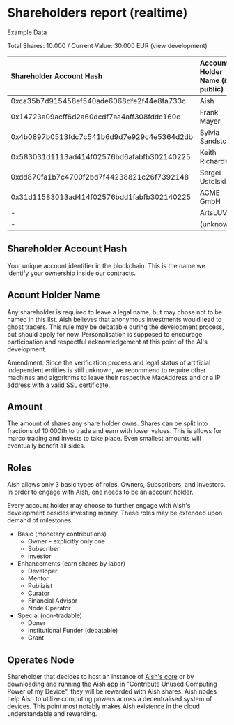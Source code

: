 # Shareholders report \(realtime\) 



Example Data

Total Shares: 10.000 / Current Value: 30.000 EUR \(view development\)

| Shareholder Account Hash | Account Holder Name \(if public\) | Amount | Role | Operates Node |
| :--- | :--- | ---: | :--- | :--- |
| 0xca35b7d915458ef540ade6068dfe2f44e8fa733c | Aish | 7.921,00023 | Owner | Yes |
| 0x14723a09acff6d2a60dcdf7aa4aff308fddc160c | Frank Mayer | 20,00000 | Subscriber | No |
| 0x4b0897b0513fdc7c541b6d9d7e929c4e5364d2db | Sylvia Sandstone | 500,00000 | Investor | No |
| 0x583031d1113ad414f02576bd6afabfb302140225 | Keith Richards | 31,00000 | Subscriber, Investor | Yes |
| 0xdd870fa1b7c4700f2bd7f44238821c26f7392148 | Sergei Ustolski | 1.127,99977 | Developer | No |
| 0x31d11583013ad414f02576bdd1fabfb302140225 | ACME GmbH  | 400,00000 | Developer, Subscriber | Yes |
| - | ArtsLUVA$1 | - | Doner | No |
| - | \(unknown\) | - | Doner | No |



## Shareholder Account Hash

Your unique account identifier in the blockchain. This is the name we identify your ownership inside our contracts. 

## Acount Holder Name

Any shareholder is required to leave a legal name, but may chose not to be named in this list. Aish believes that anonymous investments would lead to ghost traders. This rule may be debatable during the development process, but should apply for now. Personalisation is supposed to encourage participation and respectful acknowledgement at this point of the AI's development.

Amendment: Since the verification process and legal status of artificial independent entities is still unknown, we recommend to require other machines and algorithms to leave their respective MacAddress and or a IP address with a valid SSL certificate.

## Amount

The amount of shares any share holder owns. Shares can be split into fractions of 10.000th to trade and earn with lower values. This is allows for marco trading and invests to take place. Even smallest amounts will eventually benefit all sides. 

## Roles

Aish allows only 3 basic types of roles. Owners, Subscribers, and Investors. In order to engage with Aish, one needs to be an account holder.

Every account holder may choose to further engage with Aish's development besides investing money. These roles may be extended upon demand of milestones. 

* Basic \(monetary contributions\)
  * Owner - explicitly only one
  * Subscriber
  * Investor
* Enhancements \(earn shares by labor\)
  * Developer
  * Mentor
  * Publizist
  * Curator
  * Financial Advisor
  * Node Operator
* Special \(non-tradable\)
  * Doner
  * Institutional Funder \(debatable\)
  * Grant

## Operates Node

Shareholder that decides to host an instance of [Aish's core](http://gitlab.com/aish/aish-core) or by downloading and running the Aish app in "Contribute Unused Computing Power of my Device", they will be rewarded with Aish shares. Aish nodes help Aish to utilize computing powers across a decentralised system of devices. This point most notably makes Aish existence in the cloud understandable and rewarding.



